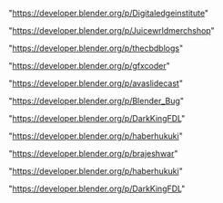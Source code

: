 "https://developer.blender.org/p/Digitaledgeinstitute"

"https://developer.blender.org/p/Juicewrldmerchshop"

"https://developer.blender.org/p/thecbdblogs"

"https://developer.blender.org/p/gfxcoder"

"https://developer.blender.org/p/avaslidecast"

"https://developer.blender.org/p/Blender_Bug"

"https://developer.blender.org/p/DarkKingFDL"

"https://developer.blender.org/p/haberhukuki"

 
"https://developer.blender.org/p/brajeshwar"


"https://developer.blender.org/p/haberhukuki"


"https://developer.blender.org/p/DarkKingFDL"


 
